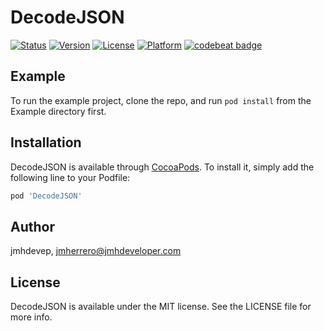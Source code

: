 # DecodeJSON


[![Status](https://travis-ci.org/jmhdevelop/DecodeJSON.svg?branch=master)](https://travis-ci.org/jmhdevelop/DecodeJSON)
[![Version](https://img.shields.io/cocoapods/v/DecodeJSON.svg?style=flat)](https://cocoapods.org/pods/DecodeJSON)
[![License](https://img.shields.io/cocoapods/l/DecodeJSON.svg?style=flat)](https://cocoapods.org/pods/DecodeJSON)
[![Platform](https://img.shields.io/cocoapods/p/DecodeJSON.svg?style=flat)](https://cocoapods.org/pods/DecodeJSON)
[![codebeat badge](https://codebeat.co/badges/2ab88036-c232-48c0-ade8-10f26b6b049a)](https://codebeat.co/projects/github-com-jmhdevelop-decodejson-master)

## Example

To run the example project, clone the repo, and run `pod install` from the Example directory first.

## Installation

DecodeJSON is available through [CocoaPods](https://cocoapods.org). To install
it, simply add the following line to your Podfile:

```ruby
pod 'DecodeJSON'
```

## Author

jmhdevep, jmherrero@jmhdeveloper.com

## License

DecodeJSON is available under the MIT license. See the LICENSE file for more info.
